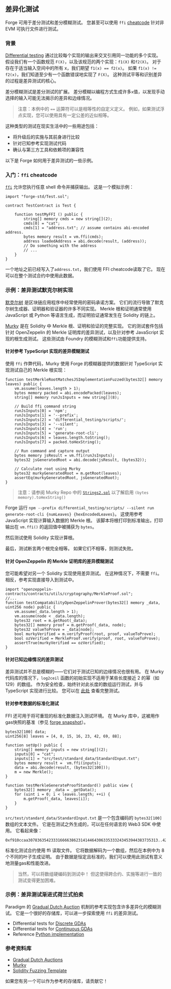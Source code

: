 ## 差异化测试

Forge 可用于差分测试和差分模糊测试。 您甚至可以使用 `ffi` [cheatcode](../cheatcodes/ffi.md) 针对非 EVM 可执行文件进行测试。

### 背景

[Differential testing](https://en.wikipedia.org/wiki/Differential_testing) 通过比较每个实现的输出来交叉引用同一功能的多个实现。 假设我们有一个函数规范 `F(X)`，以及该规范的两个实现：`f1(X)` 和`f2(X)`。 对于存在于适当输入空间中的所有 x，我们期望 `f1(x) == f2(x)`。 如果 `f1(x) != f2(x)`，我们知道至少有一个函数错误地实现了 `F(X)`。 这种测试平等和识别差异的过程是差异测试的核心。

差分模糊测试是差分测试的扩展。 差分模糊以编程方式生成许多`x`值，以发现手动选择的输入可能无法揭示的差异和边缘情况。

> 注意：本例中的 `==` 运算符可以是相等性的自定义定义。 例如，如果测试浮点实现，您可以使用具有一定公差的近似相等。

这种类型的测试在现实生活中的一些用途包括：

- 将升级后的实施与其前身进行比较
- 针对已知参考实现测试代码
- 确认与第三方工具和依赖项的兼容性

以下是 Forge 如何用于差异测试的一些示例。

### 入门：`ffi` cheatcode

[`ffi`](../cheatcodes/ffi.md) 允许您执行任意 shell 命令并捕获输出。 这是一个模拟示例：

```solidity
import "forge-std/Test.sol";

contract TestContract is Test {

    function testMyFFI () public {
        string[] memory cmds = new string[](2);
        cmds[0] = "cat";
        cmds[1] = "address.txt"; // assume contains abi-encoded address.
        bytes memory result = vm.ffi(cmds);
        address loadedAddress = abi.decode(result, (address));
        // Do something with the address
        // ...
    }
}
```

一个地址之前已经写入了`address.txt`，我们使用 FFI cheatcode读取了它。 现在可以在整个测试合约中使用此数据。

### 示例：差异测试默克尔树实现

[默克尔树](https://en.wikipedia.org/wiki/Merkle_tree) 是区块链应用程序中经常使用的密码承诺方案。 它们的流行导致了默克尔树生成器、证明器和验证器的许多不同实现。 Merkle 根和证明通常使用 JavaScript 或 Python 等语言生成，而证明验证通常发生在 Solidity 的链上。

[Murky](https://github.com/dmfxyz/murky) 是在 Solidity 中 Merkle 根、证明和验证的完整实现。 它的测试套件包括针对 OpenZeppelin 的 Merkle 证明库的差异测试，以及针对参考 JavaScript 实现的根生成测试。 这些测试由 Foundry 的模糊测试和`ffi`功能提供支持。

#### 针对参考 TypeScript 实现的差异模糊测试

使用 `ffi` 作弊代码，Murky 使用 Forge 的模糊器提供的数据针对 TypeScript 实现测试自己的 Merkle 根实现：

```solidity
function testMerkleRootMatchesJSImplementationFuzzed(bytes32[] memory leaves) public {
    vm.assume(leaves.length > 1);
    bytes memory packed = abi.encodePacked(leaves);
    string[] memory runJsInputs = new string[](8);

    // Build ffi command string
    runJsInputs[0] = 'npm';
    runJsInputs[1] = '--prefix';
    runJsInputs[2] = 'differential_testing/scripts/';
    runJsInputs[3] = '--silent';
    runJsInputs[4] = 'run';
    runJsInputs[5] = 'generate-root-cli';
    runJsInputs[6] = leaves.length.toString();
    runJsInputs[7] = packed.toHexString();

    // Run command and capture output
    bytes memory jsResult = vm.ffi(runJsInputs);
    bytes32 jsGeneratedRoot = abi.decode(jsResult, (bytes32));

    // Calculate root using Murky
    bytes32 murkyGeneratedRoot = m.getRoot(leaves);
    assertEq(murkyGeneratedRoot, jsGeneratedRoot);
}
```

> 注意：请参阅 Murky Repo 中的 [`Strings2.sol`](https://github.com/dmfxyz/murky/blob/main/differential_testing/test/utils/Strings2.sol) 以了解启用 `(bytes memory).toHexString()`

Forge 运行 `npm --prefix differential_testing/scripts/ --silent run generate-root-cli {numLeaves} {hexEncodedLeaves}`。 这使用参考 JavaScript 实现计算输入数据的 Merkle 根。 该脚本将根打印到标准输出，打印输出在 `vm.ffi()` 的返回值中被捕获为 `bytes`。

然后测试使用 Solidity 实现计算根。

最后，测试断言两个根完全相等。 如果它们不相等，则测试失败。

#### 针对 OpenZeppelin 的 Merkle 证明库的差异模糊测试

您可能希望对另一个 Solidity 实现使用差异测试。 在这种情况下，不需要 `ffi`。 相反，参考实现直接导入到测试中。

```solidity
import "openzeppelin-contracts/contracts/utils/cryptography/MerkleProof.sol";
//...
function testCompatabilityOpenZeppelinProver(bytes32[] memory _data, uint256 node) public {
    vm.assume(_data.length > 1);
    vm.assume(node < _data.length);
    bytes32 root = m.getRoot(_data);
    bytes32[] memory proof = m.getProof(_data, node);
    bytes32 valueToProve = _data[node];
    bool murkyVerified = m.verifyProof(root, proof, valueToProve);
    bool ozVerified = MerkleProof.verify(proof, root, valueToProve);
    assertTrue(murkyVerified == ozVerified);
}
```

#### 针对已知边缘情况的差异测试

差异测试并不总是模糊的——它们对于测试已知的边缘情况也很有用。 在 Murky 代码库的情况下，`log2ceil` 函数的初始实现不适用于某些长度接近 2 的幂（如 129）的数组。 作为安全检查，始终针对此长度的数组运行测试，并与 TypeScript 实现进行比较。 您可以在 [此处](https://github.com/dmfxyz/murky/blob/main/differential_testing/test/DifferentialTests.t.sol#L21) 查看完整测试。

#### 针对参考数据的标准化测试

FFI 还可用于将可重现的标准化数据注入测试环境。 在 Murky 库中，这被用作gas快照的基准（参见 [forge snapshot](./gas-snapshots.md)）。

```solidity
bytes32[100] data;
uint256[8] leaves = [4, 8, 15, 16, 23, 42, 69, 88];

function setUp() public {
    string[] memory inputs = new string[](2);
    inputs[0] = "cat";
    inputs[1] = "src/test/standard_data/StandardInput.txt";
    bytes memory result =  vm.ffi(inputs);
    data = abi.decode(result, (bytes32[100]));
    m = new Merkle();
}

function testMerkleGenerateProofStandard() public view {
    bytes32[] memory _data = _getData();
    for (uint i = 0; i < leaves.length; ++i) {
        m.getProof(_data, leaves[i]);
    }
}
```

`src/test/standard_data/StandardInput.txt` 是一个包含编码的 `bytes32[100]` 数组的文本文件。 它是在测试之外生成的，可以在任何语言的 Web3 SDK 中使用。 它看起来像：

```ignore
0xf910ccaa307836354233316666386231414464306335333243453944383735313..423532
```

标准化测试合约使用 ffi 读取文件。 它将数据解码为一个数组，然后在本例中为 8 个不同的叶子生成证明。 由于数据是恒定且标准的，我们可以使用此测试有意义地测量gas和性能改进。

> 当然，可以将数组硬编码到测试中！ 但这使得跨合约、实施等进行一致的测试变得更加困难。

### 示例：差异测试渐进式荷兰式拍卖

Paradigm 的 [Gradual Dutch Auction](https://www.paradigm.xyz/2022/04/gda) 机制的参考实现包含许多差异化的模糊测试。 它是一个很好的存储库，可以进一步探索使用 `ffi` 的差异测试。

- Differential tests for [Discrete GDAs](https://github.com/FrankieIsLost/gradual-dutch-auction/blob/master/src/test/DiscreteGDA.t.sol#L78)
- Differential tests for [Continuous GDAs](https://github.com/FrankieIsLost/gradual-dutch-auction/blob/master/src/test/ContinuousGDA.t.sol#L89)
- Reference [Python implementation](https://github.com/FrankieIsLost/gradual-dutch-auction/blob/master/analysis/compute_price.py)

### 参考资料库

- [Gradual Dutch Auctions](https://github.com/FrankieIsLost/gradual-dutch-auction)
- [Murky](https://www.github.com/dmfxyz/murky)
- [Solidity Fuzzing Template](https://github.com/patrickd-/solidity-fuzzing-boilerplate)

如果您有另一个可以作为参考的存储库，请贡献它！
